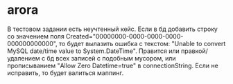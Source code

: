 # arora

В тестовом задании есть неучтенный кейс. Если в бд добавить строку со значением поля Created="00000000-0000-0000-0000-000000000000", то будет вылазить ошибка с текстом:
"Unable to convert MySQL date/time value to System.DateTime". Правится или правкой/удалением с бд всех записей с подобным мусором, или прописыванием "Allow Zero Datetime=true" в connectionString. Если не исправить, то будет валиться маппинг.
